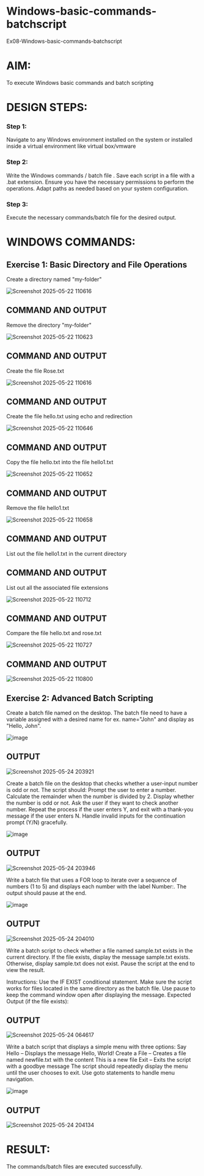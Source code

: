# Windows-basic-commands-batchscript
Ex08-Windows-basic-commands-batchscript

# AIM:
To execute Windows basic commands and batch scripting

# DESIGN STEPS:

### Step 1:

Navigate to any Windows environment installed on the system or installed inside a virtual environment like virtual box/vmware 

### Step 2:

Write the Windows commands / batch file . Save each script in a file with a .bat extension. Ensure you have the necessary permissions to perform the operations. Adapt paths as needed based on your system configuration.
### Step 3:

Execute the necessary commands/batch file for the desired output. 




# WINDOWS COMMANDS:
## Exercise 1: Basic Directory and File Operations
Create a directory named "my-folder"

![Screenshot 2025-05-22 110616](https://github.com/user-attachments/assets/1a974ff8-e947-4dcf-b1ad-60d19ab2cb0d)


## COMMAND AND OUTPUT
Remove the directory "my-folder"

![Screenshot 2025-05-22 110623](https://github.com/user-attachments/assets/94c02e72-de09-4baa-aa04-7a945bdfd75b)

## COMMAND AND OUTPUT
Create the file Rose.txt

![Screenshot 2025-05-22 110616](https://github.com/user-attachments/assets/4255b980-3685-468b-bb52-543dda45ad47)

## COMMAND AND OUTPUT
Create the file hello.txt using echo and redirection

![Screenshot 2025-05-22 110646](https://github.com/user-attachments/assets/b08ba8d4-13e7-45c1-ae5c-b16611b4eb63)


## COMMAND AND OUTPUT

Copy the file hello.txt into the file hello1.txt

![Screenshot 2025-05-22 110652](https://github.com/user-attachments/assets/e79b69ec-16b1-4e7e-83f6-c158a7b7057e)

## COMMAND AND OUTPUT

Remove the file hello1.txt

![Screenshot 2025-05-22 110658](https://github.com/user-attachments/assets/5029d111-322e-4ab4-abd6-414b707ebfaa)

## COMMAND AND OUTPUT

List out the file hello1.txt in the current directory

## COMMAND AND OUTPUT

List out all the associated file extensions 

![Screenshot 2025-05-22 110712](https://github.com/user-attachments/assets/f544deed-9a45-47d8-8b98-fc194c254cb0)

## COMMAND AND OUTPUT


Compare the file hello.txt and rose.txt

![Screenshot 2025-05-22 110727](https://github.com/user-attachments/assets/890d2155-05e7-4082-aad2-bd55a2a6c895)

## COMMAND AND OUTPUT

![Screenshot 2025-05-22 110800](https://github.com/user-attachments/assets/b83de7c6-de11-4db7-8113-0f10a70b1cc3)

## Exercise 2: Advanced Batch Scripting

Create a batch file named on the desktop. The batch file need to have a variable assigned with a desired name for ex. name="John" and display as "Hello, John".

![image](https://github.com/user-attachments/assets/20841b4e-1975-49e8-bfd6-13fd880b568e)






## OUTPUT


![Screenshot 2025-05-24 203921](https://github.com/user-attachments/assets/a288951d-0be9-4cea-8626-37da15135988)


Create a batch file  on the desktop that checks whether a user-input number is odd or not. The script should:
Prompt the user to enter a number.
Calculate the remainder when the number is divided by 2.
Display whether the number is odd or not.
Ask the user if they want to check another number.
Repeat the process if the user enters Y, and exit with a thank-you message if the user enters N.
Handle invalid inputs for the continuation prompt (Y/N) gracefully.

![image](https://github.com/user-attachments/assets/7a5dc93f-72bb-45f1-b2b2-fff43f689f27)


## OUTPUT


![Screenshot 2025-05-24 203946](https://github.com/user-attachments/assets/085dfb59-8587-4f11-9d73-d83bea595b69)



Write a batch file that uses a FOR loop to iterate over a sequence of numbers (1 to 5) and displays each number with the label Number:. The output should pause at the end.

![image](https://github.com/user-attachments/assets/86c69476-cfbb-4d53-a622-b44b41e9d9b6)




## OUTPUT
![Screenshot 2025-05-24 204010](https://github.com/user-attachments/assets/7cb2715a-ea66-4a12-bd6d-f73af6bf6cfd)





Write a batch script to check whether a file named sample.txt exists in the current directory. If the file exists, display the message sample.txt exists. Otherwise, display sample.txt does not exist. Pause the script at the end to view the result.

Instructions:
Use the IF EXIST conditional statement.
Make sure the script works for files located in the same directory as the batch file.
Use pause to keep the command window open after displaying the message.
Expected Output (if the file exists):


## OUTPUT
![Screenshot 2025-05-24 064617](https://github.com/user-attachments/assets/17f20902-b3f8-4174-9e81-4b21c093ad7a)


Write a batch script that displays a simple menu with three options:
Say Hello – Displays the message Hello, World!
Create a File – Creates a file named newfile.txt with the content This is a new file
Exit – Exits the script with a goodbye message
The script should repeatedly display the menu until the user chooses to exit. Use goto statements to handle menu navigation.

![image](https://github.com/user-attachments/assets/e0a05e16-496f-4b03-ba1b-e362a66830cb)


## OUTPUT

![Screenshot 2025-05-24 204134](https://github.com/user-attachments/assets/f6bd0af5-197c-4007-909b-5e9a66b1adff)


# RESULT:
The commands/batch files are executed successfully.

